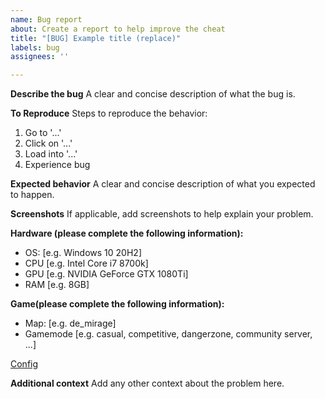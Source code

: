 ```yaml
---
name: Bug report
about: Create a report to help improve the cheat
title: "[BUG] Example title (replace)"
labels: bug
assignees: ''

---
```


**Describe the bug**
A clear and concise description of what the bug is.

**To Reproduce**
Steps to reproduce the behavior:
1. Go to '...'
2. Click on '...'
3. Load into '...'
4. Experience bug

**Expected behavior**
A clear and concise description of what you expected to happen.

**Screenshots**
If applicable, add screenshots to help explain your problem.

**Hardware (please complete the following information):**
 - OS: [e.g. Windows 10 20H2]
 - CPU [e.g. Intel Core i7 8700k]
 - GPU [e.g. NVIDIA GeForce GTX 1080Ti]
 - RAM [e.g. 8GB]

**Game(please complete the following information):**
 - Map: [e.g. de_mirage]
 - Gamemode [e.g. casual, competitive, dangerzone, community server, ...]

[Config](https://link.to.config.on.pastebin/)

**Additional context**
Add any other context about the problem here.
